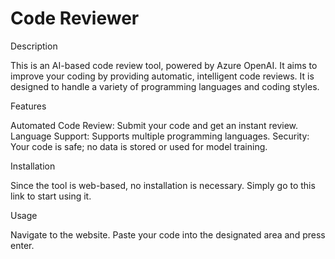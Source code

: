 # Code Reviewer

Description

This is an AI-based code review tool, powered by Azure OpenAI. It aims to improve your coding by providing automatic, intelligent code reviews. It is designed to handle a variety of programming languages and coding styles.

Features

Automated Code Review: Submit your code and get an instant review.
Language Support: Supports multiple programming languages.
Security: Your code is safe; no data is stored or used for model training.

Installation

Since the tool is web-based, no installation is necessary. Simply go to this link to start using it.

Usage

Navigate to the website.
Paste your code into the designated area and press enter.

